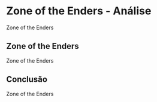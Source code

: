 ---
---

# Zone of the Enders - Análise

Zone of the Enders

## Zone of the Enders

Zone of the Enders

## Conclusão

Zone of the Enders
